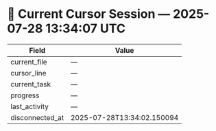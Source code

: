 # 📝 Current Cursor Session — 2025-07-28 13:34:07 UTC

| Field | Value |
|-------|-------|
| current_file | — |
| cursor_line | — |
| current_task | — |
| progress | — |
| last_activity | — |
| disconnected_at | 2025-07-28T13:34:02.150094 |
